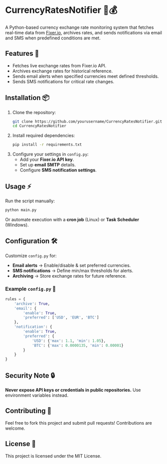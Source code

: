 # CurrencyRatesNotifier 📢💰

A Python-based currency exchange rate monitoring system that fetches real-time data from [Fixer.io](https://fixer.io/), archives rates, and sends notifications via email and SMS when predefined conditions are met.

## Features 🚀
- Fetches live exchange rates from Fixer.io API.
- Archives exchange rates for historical reference.
- Sends email alerts when specified currencies meet defined thresholds.
- Sends SMS notifications for critical rate changes.

## Installation 📦 

1. Clone the repository:
   ```bash
   git clone https://github.com/yourusername/CurrencyRatesNotifier.git
   cd CurrencyRatesNotifier
   ```
2. Install required dependencies:
   ```bash
   pip install -r requirements.txt
   ```
3. Configure your settings in `config.py`:
   - Add your **Fixer.io API key**.
   - Set up **email SMTP** details.
   - Configure **SMS notification settings**.

## Usage ⚡ 
Run the script manually:
```bash
python main.py
```
Or automate execution with a **cron job** (Linux) or **Task Scheduler** (Windows).

## Configuration 🛠 
Customize `config.py` for:
- **Email alerts** → Enable/disable & set preferred currencies.
- **SMS notifications** → Define min/max thresholds for alerts.
- **Archiving** → Store exchange rates for future reference.

### Example `config.py` 🔧 
```python
rules = {
    'archive': True,
    'email': {
        'enable': True,
        'preferred': ['USD', 'EUR', 'BTC']
    },
    'notification': {
        'enable': True,
        'preferred': {
            'USD': {'max': 1.1, 'min': 1.05},
            'BTC': {'max': 0.0000135, 'min': 0.00001}
        }
    }
}
```

## Security Note 🔒
**Never expose API keys or credentials in public repositories.** Use environment variables instead.

## Contributing 🤝
Feel free to fork this project and submit pull requests! Contributions are welcome.

## License 📜
This project is licensed under the MIT License.

